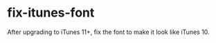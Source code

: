 fix-itunes-font
===============

After upgrading to iTunes 11+, fix the font to make it look like iTunes 10.
